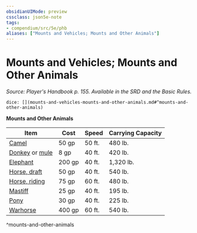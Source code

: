 ```yaml
---
obsidianUIMode: preview
cssclass: json5e-note
tags:
- compendium/src/5e/phb
aliases: ["Mounts and Vehicles; Mounts and Other Animals"]
---
```

# Mounts and Vehicles; Mounts and Other Animals
*Source: Player's Handbook p. 155. Available in the SRD and the Basic Rules.* 

`dice: [](mounts-and-vehicles-mounts-and-other-animals.md#^mounts-and-other-animals)`

**Mounts and Other Animals**

| Item | Cost | Speed | Carrying Capacity |
|------|------|-------|-------------------|
| [Camel](/compendium/items/camel.md) | 50 gp | 50 ft. | 480 lb. |
| [Donkey](/compendium/items/donkey.md) or [mule](/compendium/items/mule.md) | 8 gp | 40 ft. | 420 lb. |
| [Elephant](/compendium/items/elephant.md) | 200 gp | 40 ft. | 1,320 lb. |
| [Horse, draft](/compendium/items/draft-horse.md) | 50 gp | 40 ft. | 540 lb. |
| [Horse, riding](/compendium/items/riding-horse.md) | 75 gp | 60 ft. | 480 lb. |
| [Mastiff](/compendium/items/mastiff.md) | 25 gp | 40 ft. | 195 lb. |
| [Pony](/compendium/items/pony.md) | 30 gp | 40 ft. | 225 lb. |
| [Warhorse](/compendium/items/warhorse.md) | 400 gp | 60 ft. | 540 lb. |
^mounts-and-other-animals